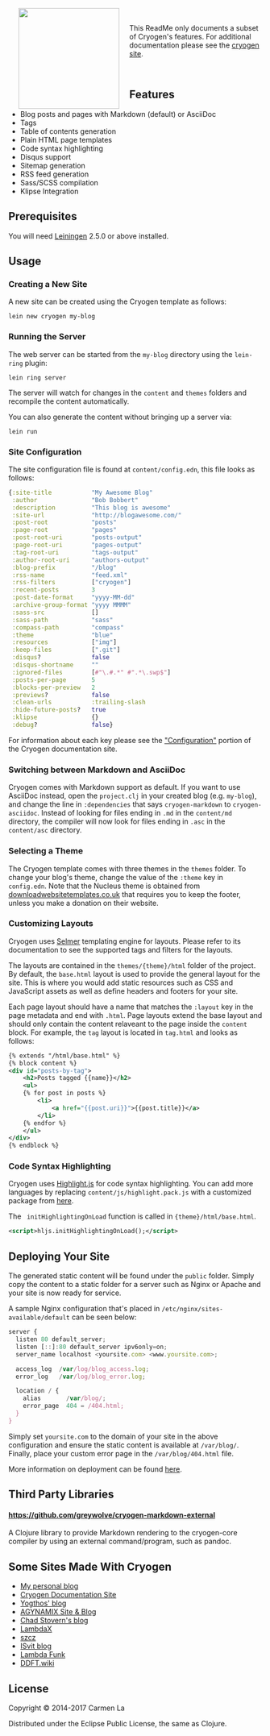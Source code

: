 <img src="https://raw.githubusercontent.com/lacarmen/cryogen/master/cryogen.png"
 hspace="20" align="left" height="200"/>

<!-- Non-breaking space -->
&nbsp;

This ReadMe only documents a subset of Cryogen's features. For additional documentation please see the [cryogen site](http://cryogenweb.org).

<!-- Non-breaking space -->
&nbsp;


## Features

* Blog posts and pages with Markdown (default) or AsciiDoc
* Tags
* Table of contents generation
* Plain HTML page templates
* Code syntax highlighting
* Disqus support
* Sitemap generation
* RSS feed generation
* Sass/SCSS compilation
* Klipse Integration

## Prerequisites

You will need [Leiningen][1] 2.5.0 or above installed.

[1]: https://github.com/technomancy/leiningen

## Usage

### Creating a New Site

A new site can be created using the Cryogen template as follows:

```
lein new cryogen my-blog
```

### Running the Server

The web server can be started from the `my-blog` directory using the `lein-ring` plugin:

```
lein ring server
```

The server will watch for changes in the `content` and `themes` folders and recompile the content automatically.

You can also generate the content without bringing up a server via:

```
lein run
```

### Site Configuration

The site configuration file is found at `content/config.edn`, this file looks as follows:

```clojure
{:site-title           "My Awesome Blog"
 :author               "Bob Bobbert"
 :description          "This blog is awesome"
 :site-url             "http://blogawesome.com/"
 :post-root            "posts"
 :page-root            "pages"
 :post-root-uri        "posts-output"
 :page-root-uri        "pages-output"
 :tag-root-uri         "tags-output"
 :author-root-uri      "authors-output"
 :blog-prefix          "/blog"
 :rss-name             "feed.xml"
 :rss-filters          ["cryogen"]
 :recent-posts         3
 :post-date-format     "yyyy-MM-dd"
 :archive-group-format "yyyy MMMM"
 :sass-src             []
 :sass-path            "sass"
 :compass-path         "compass"
 :theme                "blue"
 :resources            ["img"]
 :keep-files           [".git"]
 :disqus?              false
 :disqus-shortname     ""
 :ignored-files        [#"\.#.*" #".*\.swp$"]
 :posts-per-page       5
 :blocks-per-preview   2
 :previews?            false
 :clean-urls           :trailing-slash
 :hide-future-posts?   true
 :klipse               {}
 :debug?               false}
```

For information about each key please see the ["Configuration"](http://cryogenweb.org/docs/configuration.html) portion of the Cryogen documentation site.

### Switching between Markdown and AsciiDoc

Cryogen comes with Markdown support as default. If you want to use AsciiDoc instead, open the `project.clj` in your created blog (e.g. `my-blog`), and change the line in `:dependencies` that says `cryogen-markdown` to `cryogen-asciidoc`.
Instead of looking for files ending in `.md` in the `content/md` directory, the compiler will now look for files ending in `.asc` in the `content/asc` directory.

### Selecting a Theme

The Cryogen template comes with three themes in the `themes` folder. To change your blog's theme, change the value of the `:theme` key in `config.edn`. Note that the Nucleus theme is obtained from [downloadwebsitetemplates.co.uk](http://www.downloadwebsitetemplates.co.uk/template/nucleus/) that requires you to keep the footer, unless you make a donation on their website.

### Customizing Layouts

Cryogen uses [Selmer](https://github.com/yogthos/Selmer) templating engine for layouts. Please refer to its documentation to see the supported tags and filters for the layouts.

The layouts are contained in the `themes/{theme}/html` folder of the project. By default, the `base.html` layout is used to provide the general layout for the site. This is where you would add static resources such as CSS and JavaScript assets as well as define headers and footers for your site.

Each page layout should have a name that matches the `:layout` key in the page metadata and end with `.html`. Page layouts extend the base layout and should only contain the content relaveant to the page inside the `content` block.
For example, the `tag` layout is located in `tag.html` and looks as follows:

```xml
{% extends "/html/base.html" %}
{% block content %}
<div id="posts-by-tag">
    <h2>Posts tagged {{name}}</h2>
    <ul>
    {% for post in posts %}
        <li>
            <a href="{{post.uri}}">{{post.title}}</a>
        </li>
    {% endfor %}
    </ul>
</div>
{% endblock %}
```

### Code Syntax Highlighting

Cryogen uses [Highlight.js](https://highlightjs.org/) for code syntax highlighting. You can add more languages by replacing `content/js/highlight.pack.js` with a customized package from [here](https://highlightjs.org/download/).

The ` initHighlightingOnLoad` function is called in `{theme}/html/base.html`.

```xml
<script>hljs.initHighlightingOnLoad();</script>
```

## Deploying Your Site

The generated static content will be found under the `public` folder. Simply copy the content to a static
folder for a server such as Nginx or Apache and your site is now ready for service.

A sample Nginx configuration that's placed in `/etc/nginx/sites-available/default` can be seen below:

```javascript
server {
  listen 80 default_server;
  listen [::]:80 default_server ipv6only=on;
  server_name localhost <yoursite.com> <www.yoursite.com>;

  access_log  /var/log/blog_access.log;
  error_log   /var/log/blog_error.log;

  location / {
    alias       /var/blog/;
    error_page  404 = /404.html;
  }
}
```

Simply set `yoursite.com` to the domain of your site in the above configuration and
ensure the static content is available at `/var/blog/`. Finally, place your custom error page
in the `/var/blog/404.html` file.

More information on deployment can be found [here](http://cryogenweb.org/docs/deploying-to-github-pages.html).

## Third Party Libraries

#### https://github.com/greywolve/cryogen-markdown-external

A Clojure library to provide Markdown rendering to the cryogen-core compiler by using an external command/program, such as pandoc.



## Some Sites Made With Cryogen

* [My personal blog](http://carmen.la/blog/archives)
* [Cryogen Documentation Site](http://cryogenweb.org)
* [Yogthos' blog](http://yogthos.net/)
* [AGYNAMIX Site & Blog](http://www.agynamix.de)
* [Chad Stovern's blog](http://www.chadstovern.com)
* [LambdaX](http://lambdax.io/blog/)
* [szcz](http://www.szcz.org/)
* [ISvit blog](https://blog.isvit.info)
* [Lambda Funk](http://lambdafunk.com)
* [DDFT.wiki](https://ddft.wiki)

## License

Copyright © 2014-2017 Carmen La

Distributed under the Eclipse Public License, the same as Clojure.
